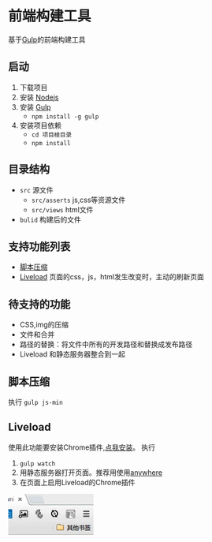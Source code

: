 # 前端构建工具
基于[Gulp](http://gulpjs.com/)的前端构建工具

## 启动
1. 下载项目
1. 安装 [Nodejs](http://nodejs.org/)
1. 安装 [Gulp](http://gulpjs.com/)
	* `npm install -g gulp`
1. 安装项目依赖
	* `cd 项目根目录`
	* `npm install`

## 目录结构
* `src` 源文件
	* `src/asserts` js,css等资源文件
	* `src/views` html文件
* `bulid` 构建后的文件

## 支持功能列表
* [脚本压缩](#js-min)
* [Liveload](#liveload) 页面的css，js，html发生改变时，主动的刷新页面

## 待支持的功能
* CSS,img的压缩
* 文件和合并
* 路径的替换：将文件中所有的开发路径和替换成发布路径
* Liveload 和静态服务器整合到一起

## <a name="js-min">脚本压缩</a>
执行 `gulp js-min`

## <a name="liveload">Liveload</a>
使用此功能要安装Chrome插件,[点我安装](https://chrome.google.com/webstore/detail/livereload/jnihajbhpnppcggbcgedagnkighmdlei)。
执行    

1. `gulp watch`
1. 用静态服务器打开页面。推荐用使用[anywhere](https://www.npmjs.com/package/anywhere)
1. 在页面上启用Liveload的Chrome插件

![enable-gulp-livereload](doc/asserts/img/gulp-livereload.gif)
